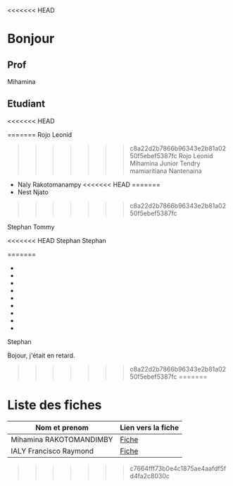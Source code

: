 <<<<<<< HEAD
# Bonjour

## Prof

Mihamina

## Etudiant


<<<<<<< HEAD

=======
Rojo Leonid
>>>>>>> c8a22d2b7866b96343e2b81a0250f5ebef5387fc
Rojo Leonid
Mihamina
Junior
Tendry mamiaritiana
Nantenaina
- Naly Rakotomanampy
<<<<<<< HEAD
=======
- Nest Njato
>>>>>>> c8a22d2b7866b96343e2b81a0250f5ebef5387fc


Stephan
Tommy

<<<<<<< HEAD
Stephan
Stephan

=======



- 
-
-
-
-
-
-
-
-
Stephan


Bojour, j'était en retard.
>>>>>>> c8a22d2b7866b96343e2b81a0250f5ebef5387fc
=======
# Liste des fiches


| Nom et prenom            | Lien vers la fiche         |
| ------------------------ | -------------------------- |
| Mihamina RAKOTOMANDIMBY  | [Fiche](./Mihamina.md)     |
| IALY Francisco Raymond   | [Fiche](./IALY.md)         |

>>>>>>> c7664fff73b0e4c1875ae4aafdf5fd4fa2c8030c
